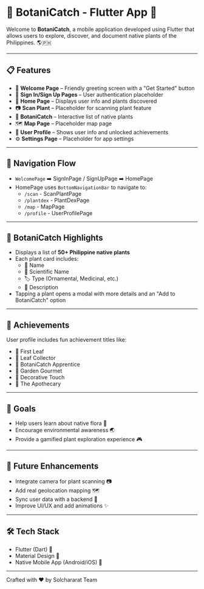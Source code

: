# 🌿 BotaniCatch - Flutter App 📱

Welcome to **BotaniCatch**, a mobile application developed using Flutter that allows users to explore, discover, and document native plants of the Philippines. 🌎🇵🇭

---

## 📋 Features

- 🏡 **Welcome Page** – Friendly greeting screen with a "Get Started" button
- 🔐 **Sign In/Sign Up Pages** – User authentication placeholder
- 🌱 **Home Page** – Displays user info and plants discovered
- 📷 **Scan Plant** – Placeholder for scanning plant feature
- 📘 **BotaniCatch** – Interactive list of native plants
- 🗺️ **Map Page** – Placeholder map page
- 👤 **User Profile** – Shows user info and unlocked achievements
- ⚙️ **Settings Page** – Placeholder for app settings

---

## 🧭 Navigation Flow

- `WelcomePage` ➡️ SignInPage / SignUpPage ➡️ HomePage
- HomePage uses `BottomNavigationBar` to navigate to:
    - `/scan` - ScanPlantPage
    - `/plantdex` - PlantDexPage
    - `/map` - MapPage
    - `/profile` - UserProfilePage

---

## 🌼 BotaniCatch Highlights

- Displays a list of **50+ Philippine native plants**
- Each plant card includes:
    - 🌿 Name
    - 🔬 Scientific Name
    - 🏷️ Type (Ornamental, Medicinal, etc.)
    - 📄 Description
- Tapping a plant opens a modal with more details and an "Add to BotaniCatch" option

---

## 🏅 Achievements

User profile includes fun achievement titles like:
- 🌱 First Leaf
- 🍃 Leaf Collector
- 📖 BotaniCatch Apprentice
- 🥗 Garden Gourmet
- 🌸 Decorative Touch
- 💊 The Apothecary

---

## 🎯 Goals

- Help users learn about native flora 🌿
- Encourage environmental awareness 🌏
- Provide a gamified plant exploration experience 🎮

---

## 🚧 Future Enhancements

- Integrate camera for plant scanning 📷
- Add real geolocation mapping 🗺️
- Sync user data with a backend 🔄
- Improve UI/UX and add animations ✨

---

## 🛠 Tech Stack

- Flutter (Dart) 💙
- Material Design 🧱
- Native Mobile App (Android/iOS) 📲

---

Crafted with ❤️ by Solchararat Team
